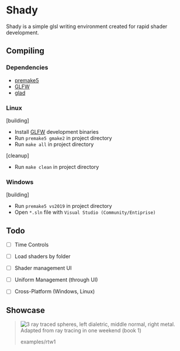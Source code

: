 
# Shady
Shady is a simple glsl writing environment created for rapid shader development.

## Compiling
### Dependencies
- [premake5](https://premake.github.io/)
- [GLFW](glfw.org)
- [glad](https://glad.dav1d.de/)

### Linux
[building]
- Install [GLFW](glfw.org) development binaries
- Run `premake5 gmake2` in project directory
- Run `make all` in project directory

[cleanup]
- Run `make clean` in project directory

### Windows
[building]
- Run `premake5 vs2019` in project directory
- Open `*.sln` file with `Visual Studio (Community/Entiprise)`
<!-- - Weep -->


## Todo
- [ ] Time Controls
- [ ] Load shaders by folder
- [ ] Shader management UI
- [ ] Uniform Management (through UI)
- [ ] Cross-Platform (Windows, Linux)


## Showcase
> ![3 ray traced spheres, left dialetric, middle normal, right metal. Adapted from ray tracing in one weekend (book 1)](images/rtweekend_1.gif)
> 
> examples/rtw1
